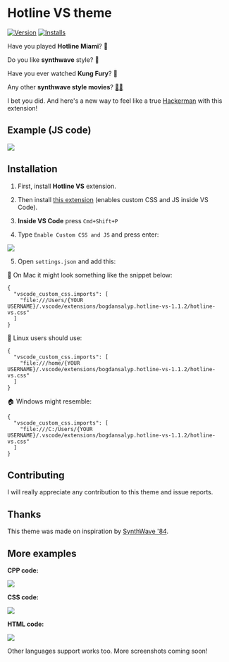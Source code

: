 
# Hotline VS theme

[![Version](https://vsmarketplacebadge.apphb.com/version/bogdansalyp.hotline-vs.svg)](https://marketplace.visualstudio.com/items?itemName=bogdansalyp.hotline-vs)
[![Installs](https://vsmarketplacebadge.apphb.com/installs/bogdansalyp.hotline-vs.svg)](https://marketplace.visualstudio.com/items?itemName=bogdansalyp.hotline-vs)

Have you played **Hotline Miami**? 🐔

Do you like **synthwave** style? 🌆

Have you ever watched **Kung Fury**? 🥋

Any other **synthwave style movies**? [🦂🔨](https://en.wikipedia.org/wiki/Drive_(2011_film))

I bet you did. And here's a new way to feel like a true [Hackerman](https://knowyourmeme.com/memes/hackerman) with this extension!

## Example (JS code)
![
](https://pp.userapi.com/c851524/v851524833/13d692/72JlbpWYC14.jpg)

## Installation

1. First, install **Hotline VS** extension. 

2. Then install [this extension](https://marketplace.visualstudio.com/items?itemName=be5invis.vscode-custom-css) (enables custom CSS and JS inside VS Code).

3. **Inside VS Code** press `Cmd+Shift+P`
4. Type `Enable Custom CSS and JS` and press enter:

![
](https://pp.userapi.com/c851524/v851524887/140f9f/F8t6B3sxDso.jpg)

5. Open `settings.json` and add this:

🍏 On Mac it might look something like the snippet below:

```
{
  "vscode_custom_css.imports": [
    "file:///Users/{YOUR USERNAME}/.vscode/extensions/bogdansalyp.hotline-vs-1.1.2/hotline-vs.css"
  ]
}
```

🐧 Linux users should use:
```
{
  "vscode_custom_css.imports": [
    "file:///home/{YOUR USERNAME}/.vscode/extensions/bogdansalyp.hotline-vs-1.1.2/hotline-vs.css"
  ]
}
```

🏠 Windows might resemble:

```
{
  "vscode_custom_css.imports": [
    "file:///C:/Users/{YOUR USERNAME}/.vscode/extensions/bogdansalyp.hotline-vs-1.1.2/hotline-vs.css"
  ]
}
```
  
## Contributing

I will really appreciate any contribution to this theme and issue reports.

## Thanks

This theme was made on inspiration by [SynthWave '84](https://marketplace.visualstudio.com/items?itemName=RobbOwen.synthwave-vscode).

## More examples

**CPP code:**

![
](https://pp.userapi.com/c851524/v851524887/140ffc/my6pmQ2uvxw.jpg)

**CSS code:**

![
](https://pp.userapi.com/c851524/v851524887/141005/lruP6futqcQ.jpg)

**HTML code:**

![
](https://pp.userapi.com/c851524/v851524887/141021/uH-R0-XS8QA.jpg)

Other languages support works too. More screenshots coming soon!

